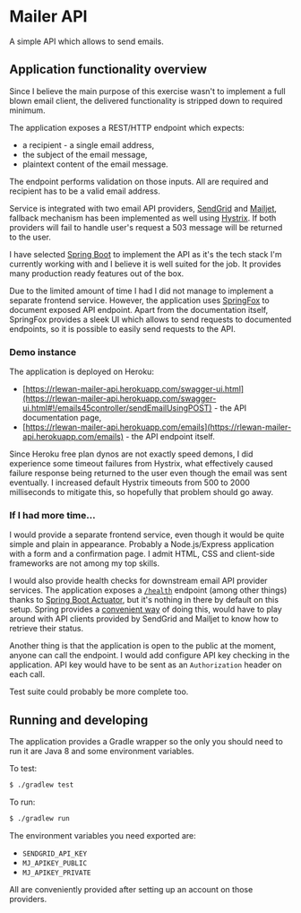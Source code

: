# Mailer API

A simple API which allows to send emails.

## Application functionality overview

Since I believe the main purpose of this exercise wasn't to implement a full blown email client, the delivered functionality is stripped down to required minimum.

The application exposes a REST/HTTP endpoint which expects:
- a recipient - a single email address,
- the subject of the email message,
- plaintext content of the email message.    

The endpoint performs validation on those inputs. All are required and recipient has to be a valid email address.

Service is integrated with two email API providers, [SendGrid](https://sendgrid.com/) and [Mailjet](https://www.mailjet.com/), fallback mechanism has been implemented as well using [Hystrix](https://github.com/Netflix/Hystrix). If both providers will fail to handle user's request a 503 message will be returned to the user.

I have selected [Spring Boot](https://projects.spring.io/spring-boot/) to implement the API as it's the tech stack I'm currently working with and I believe it is well suited for the job. It provides many production ready features out of the box.

Due to the limited amount of time I had I did not manage to implement a separate frontend service. However, the application uses [SpringFox](http://springfox.github.io/springfox/) to document exposed API endpoint. Apart from the documentation itself, SpringFox provides a sleek UI which allows to send requests to documented endpoints, so it is possible to easily send requests to the API.

### Demo instance

The application is deployed on Heroku:
- [https://rlewan-mailer-api.herokuapp.com/swagger-ui.html](https://rlewan-mailer-api.herokuapp.com/swagger-ui.html#!/emails45controller/sendEmailUsingPOST) - the API documentation page,
- [https://rlewan-mailer-api.herokuapp.com/emails](https://rlewan-mailer-api.herokuapp.com/emails) - the API endpoint itself.

Since Heroku free plan dynos are not exactly speed demons, I did experience some timeout failures from Hystrix, what effectively caused failure response being returned to the user even though the email was sent eventually. I increased default Hystrix timeouts from 500 to 2000 milliseconds to mitigate this, so hopefully that problem should go away.    

### If I had more time...

I would provide a separate frontend service, even though it would be quite simple and plain in appearance. Probably a Node.js/Express application with a form and a confirmation page. I admit HTML, CSS and client-side frameworks are not among my top skills.

I would also provide health checks for downstream email API provider services. The application exposes a [`/health`](https://rlewan-mailer-api.herokuapp.com/health) endpoint (among other things) thanks to [Spring Boot Actuator](https://docs.spring.io/spring-boot/docs/current/reference/htmlsingle/#production-ready), but it's nothing in there by default on this setup. Spring provides a [convenient way](https://docs.spring.io/spring-boot/docs/current/reference/html/production-ready-endpoints.html#production-ready-health) of doing this, would have to play around with API clients provided by SendGrid and Mailjet to know how to retrieve their status.

Another thing is that the application is open to the public at the moment, anyone can call the endpoint. I would add configure API key checking in the application. API key would have to be sent as an `Authorization` header on each call.

Test suite could probably be more complete too.

## Running and developing

The application provides a Gradle wrapper so the only you should need to run it are Java 8 and some environment variables.

To test:

```bash
$ ./gradlew test
```

To run:

```bash
$ ./gradlew run
```

The environment variables you need exported are:
- `SENDGRID_API_KEY`
- `MJ_APIKEY_PUBLIC`
- `MJ_APIKEY_PRIVATE`

All are conveniently provided after setting up an account on those providers.
